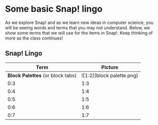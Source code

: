 # Some basic Snap! lingo

As we explore Snap! and as we learn new ideas in computer science, you will be seeing words and terms that you may not understand. Below, we show some terms that we will use for the items in Snap!. Keep thinking of more as the class continues!

## Snap! Lingo
| Term| Picture |
| -- | -- |
| **Block Palettes** (or block tabs)	 | ![1:2](block palette.png) |
| 0:3 | 1:3 |
| 0:4 | 1:4 |
| 0:5 | 1:5 |
| 0:6 | 1:6 |
| 0:7 | 1:7 |

